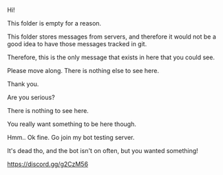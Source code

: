 Hi!

This folder is empty for a reason.

This folder stores messages from servers, and therefore it would 
not be a good idea to have those messages tracked in git.

Therefore, this is the only message that exists in here that you could see.

Please move along. There is nothing else to see here.

Thank you.




















































































































































































































Are you serious? 

There is nothing to see here. 

You really want something to be here though. 

Hmm.. Ok fine. Go join my bot testing server.

It's dead tho, and the bot isn't on often, but you wanted something!

https://discord.gg/g2CzM56

